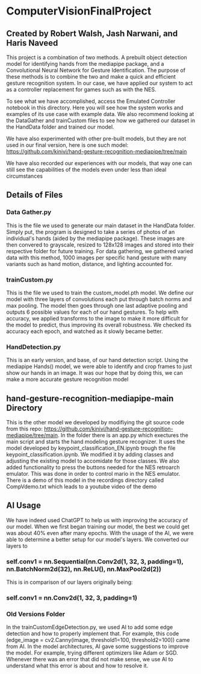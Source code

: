 # ComputerVisionFinalProject

## Created by Robert Walsh, Jash Narwani, and Haris Naveed

This project is a combination of two methods. A prebuilt object detection model for identifying hands from the mediapipe package, and a Convolutional Neural Network for Gesture Identification.
The purpose of these methods is to combine the two and make a quick and efficient gesture recognition system. In our case, we have applied our system to act as a controller replacement for games such as with the NES.

To see what we have accomplished, access the Emulated Controller notebook in this directory. Here you will see how the system works and examples of its use case with example data.
We also recommend looking at the DataGather and trainCustom files to see how we gathered our dataset in the HandData folder and trained our model.

We have also experimented with other pre-built models, but they are not used in our final version, here is one such model: https://github.com/kinivi/hand-gesture-recognition-mediapipe/tree/main

We have also recorded our experiences with our models, that way one can still see the capabilities of the models even under less than ideal circumstances

## Details of Files

### Data Gather.py

This is the file we used to generate our main dataset in the HandData folder. Simply put, the program is designed to take a series of photos of an individual's hands (aided by the mediapipe package).
These images are then convered to grayscale, resized to 128x128 images and stored into their respective folder for future training.
For data gathering, we gathered varied data with this method, 1000 images per specific hand gesture with many variants such as hand motion, distance, and lighting accounted for.

### trainCustom.py

This is the file we used to train the custom_model.pth model. We define our model with three layers of convolutions each put through batch norms and max pooling. The model then goes through one last adaptive pooling and outputs 6 possible values for each of our hand gestures.
To help with accuracy, we applied transforms to the image to make it more difficult for the model to predict, thus improving its overall robustness.
We checked its accuracy each epoch, and watched as it slowly became better.

### HandDetection.py

This is an early version, and base, of our hand detection script. Using the mediapipe Hands() model, we were able to identify and crop frames to just show our hands in an image. It was our hope that by doing this, we can make a more accurate gesture recognition model

## hand-gesture-recognition-mediapipe-main Directory

This is the other model we developed by modifiying the git source code from this repo: https://github.com/kinivi/hand-gesture-recognition-mediapipe/tree/main. In the folder there is an app.py which exectures the main script and starts the hand modeling gesture recognizer. It uses the model developed by keypoint_classification_EN.ipynb trough the file keypoint_classification.ipynb. We modified it by adding classes and adjusting the existing model to accomidate for those classes. We also added functionality to press the buttons needed for the NES retroarch emulator. This was done in order to control mario in the NES emulator. There is a demo of this model in the recordings directory called CompVdemo.txt which leads to a youtube video of the demo

## AI Usage

We have indeed used ChatGPT to help us with improving the accuracy of our model. When we first began training our model, the best we could get was about 40% even after many epochs.
With the usage of the AI, we were able to determine a better setup for our model's layers. We converted our layers to

### self.conv1 = nn.Sequential(nn.Conv2d(1, 32, 3, padding=1), nn.BatchNorm2d(32), nn.ReLU(), nn.MaxPool2d(2))

This is in comparison of our layers originally being:

### self.conv1 = nn.Conv2d(1, 32, 3, padding=1)

### Old Versions Folder

In the trainCustomEdgeDetection.py, we used AI to add some edge detection and how to properly implement that. For example, this code (edge_image = cv2.Canny(image, threshold1=100, threshold2=100)) came from AI. In the model architectures, AI gave some suggestions to improve the model. For example, trying different optimizers like Adam or SGD. Whenever there was an error that did not make sense, we use AI to understand what this error is about and how to resolve it.
